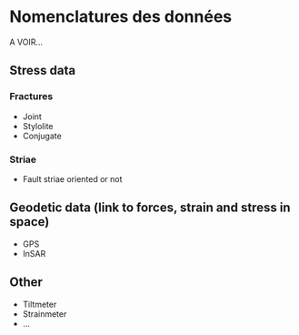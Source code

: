 # Nomenclatures des données

A VOIR...

## Stress data
### Fractures
- Joint
- Stylolite
- Conjugate
### Striae
- Fault striae oriented or not

## Geodetic data (link to forces, strain and stress in space)
- GPS
- InSAR

## Other
- Tiltmeter
- Strainmeter
- ...
